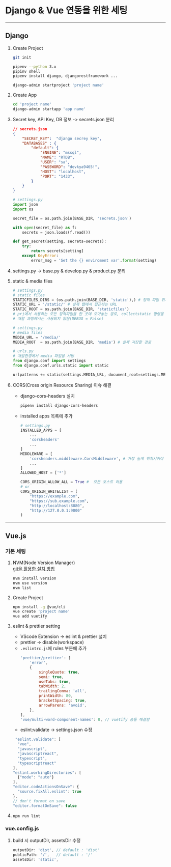 # Django & Vue 연동을 위한 세팅
***
## Django
1. Create Project
    ```bash
    git init

    pipenv --python 3.x
    pipinv shell
    pipenv install django, djangorestframework ...

    django-admin startproject 'project name'
    ```

2. Create App
    ```bash
    cd 'project name'
    django-admin startapp 'app name'
    ```

3. Secret key, API Key, DB 정보 -> secrets.json 분리
    ```json
    // secrets.json
    {
        "SECRET_KEY":  "django secrey key",
        "DATABASES" : {
            "default": {
                "ENGINE": "mssql",
                "NAME": "RTDB",
                "USER": "sa",
                "PASSWORD": "devkya9465!",
                "HOST": "localhost",
                "PORT": "1433",
            }
        }
    }
    ```
    ```python
    # settings.py
    import json
    import os

    secret_file = os.path.join(BASE_DIR, 'secrets.json')

    with open(secret_file) as f:
        secrets = json.loads(f.read())

    def get_secret(setting, secrets=secrets):
        try:
            return secrets[setting]
        except KeyError:
            error_msg = 'Set the {} enviroment var'.format(setting) 
    ```
4. settings.py -> base.py & develop.py & product.py 분리
5. static & media files
    ```python
    # settings.py
    # static files
    STATICFILES_DIRS = (os.path.join(BASE_DIR, 'static'),) # 정적 파일 위치 경로
    STATIC_URL = '/static/' # 실제 웹에서 접근하는 URL
    STATIC_ROOT = os.path.join(BASE_DIR, 'staticfiles')
    # prj에서 사용하는 모든 정적파일을 한 곳에 모아놓는 경로, collectstatic 명령을 하였을 때 모음
    # 개발 과정에서는 사용되지 않음(DEBUG = False)
    ```
    ```python
    # settings.py
    # media files
    MEDIA_URL = '/media/'
    MEDIA_ROOT  = os.path.join(BASE_DIR, 'media') # 실제 저장할 경로
    ```
    ```python
    # urls.py
    # 개발환경에서 media 파일을 서빙
    from django.conf import settings
    from django.conf.urls.static import static

    urlpatterns += static(settings.MEDIA_URL, document_root=settings.MEDIA_ROOT)
    ```
6. CORS(Cross origin Resource Sharing) 이슈 해결
    * django-cors-headers 설치
        ```bash
        pipenv install django-cors-headers
        ```
    * installed apps 목록에 추가
        ```python
        # settings.py
        INSTALLED_APPS = [
            ...
            'corsheaders'
            ...
        ]
        MIDDLEWARE = [
            'corsheaders.middleware.CorsMiddleware', # 가장 높게 위치시켜야 한다.
            ...
        ]
        ALLOWED_HOST = ['*']

        CORS_ORIGIN_ALLOW_ALL = True #  모든 호스트 허용
        # or 
        CORS_ORIGIN_WHITELIST = (
            "https://example.com",
            "https://sub.example.com",
            "http://localhost:8080",
            "http://127.0.0.1:9000"
        )
        ```

***
## Vue.js
### 기본 세팅
1. NVM(Node Version Manager)  
    [git을 활용한 설치 방법](https://github.com/nvm-sh/nvm)
    ```bash
    nvm install version
    nvm use version
    nvm list
    ```

2. Create Project  
    ```bash
    npm install -g @vue/cli
    vue create 'project name'
    vue add vuetify
    ```

3. eslint & prettier setting
    * VScode Extension -> eslint & prettier 설치
    * prettier -> disable(workspace)
    * `.eslintrc.js`에 rules 부분에 추가
        ```javascript
        'prettier/prettier': [
			'error',
			{
				singleQuote: true,
				semi: true,
				useTabs: true,
				tabWidth: 2,
				trailingComma: 'all',
				printWidth: 80,
				bracketSpacing: true,
				arrowParens: 'avoid',
			},
		],
		'vue/multi-word-component-names': 0, // vuetify 충돌 해결함
        ```
    * eslint:validate -> settings.json 수정
    ```javascript
     "eslint.validate": [
      "vue",
      "javascript",
      "javascriptreact",
      "typescript",
      "typescriptreact"
    ],
    "eslint.workingDirectories": [
      {"mode": "auto"}
    ],
    "editor.codeActionsOnSave": {
      "source.fixAll.eslint": true
    },
    // don't format on save
    "editor.formatOnSave": false
    ```
4. `npm run lint`

### vue.config.js
1. build 시 outputDir, assetsDir 수정
    ```javascript
    outputDir: 'dist', // default : 'dist'
	publicPath: '/',   // default : '/'
	assetsDir: 'static',
    ```



